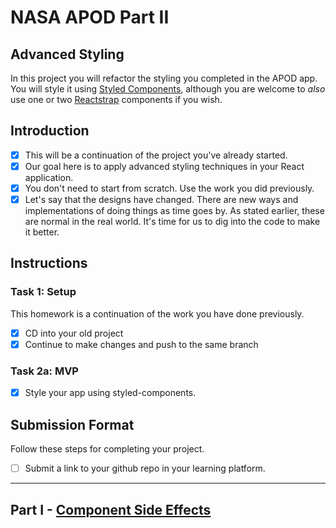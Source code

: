 # NASA APOD Part II

## Advanced Styling

In this project you will refactor the styling you completed in the APOD app. You will style it using [Styled Components](https://styled-components.com/), although you are welcome to _also_ use one or two [Reactstrap](https://reactstrap.github.io/) components if you wish.

## Introduction

- [x] This will be a continuation of the project you've already started.
- [x] Our goal here is to apply advanced styling techniques in your React application.
- [x] You don't need to start from scratch. Use the work you did previously.
- [x] Let's say that the designs have changed. There are new ways and implementations of doing things as time goes by. As stated earlier, these are normal in the real world. It's time for us to dig into the code to make it better.

## Instructions

### Task 1: Setup

This homework is a continuation of the work you have done previously.

- [x] CD into your old project
- [x] Continue to make changes and push to the same branch

### Task 2a: MVP

- [x] Style your app using styled-components.

## Submission Format

Follow these steps for completing your project.

- [ ] Submit a link to your github repo in your learning platform.

-----

## Part I - [Component Side Effects](./README.md)

